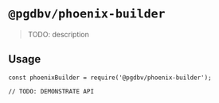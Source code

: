 # `@pgdbv/phoenix-builder`

> TODO: description

## Usage

```
const phoenixBuilder = require('@pgdbv/phoenix-builder');

// TODO: DEMONSTRATE API
```
